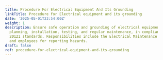 ```yaml
---
title: Procedure For Electrical Equipment And Its Grounding
linkTitle: Procedure for Electrical equipment and its grounding
date: '2025-05-01T23:54:00Z'
weight: 1
description: Ensure safe operation and grounding of electrical equipment through inspections,
  planning, installation, testing, and regular maintenance, in compliance with ISO
  20121 standards. Responsibilities include the Electrical Maintenance Team, supervisors,
  and employees for reporting hazards.
draft: false
ref: procedure-for-electrical-equipment-and-its-grounding
---
```


